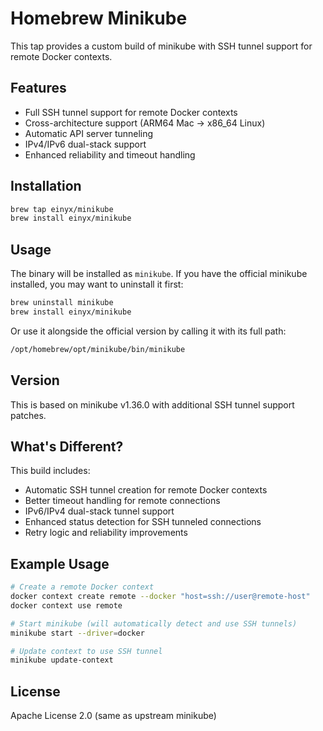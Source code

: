# Homebrew Minikube

This tap provides a custom build of minikube with SSH tunnel support for remote Docker contexts.

## Features

- Full SSH tunnel support for remote Docker contexts
- Cross-architecture support (ARM64 Mac -> x86_64 Linux)
- Automatic API server tunneling
- IPv4/IPv6 dual-stack support
- Enhanced reliability and timeout handling

## Installation

```bash
brew tap einyx/minikube
brew install einyx/minikube
```

## Usage

The binary will be installed as `minikube`. If you have the official minikube installed, you may want to uninstall it first:

```bash
brew uninstall minikube
brew install einyx/minikube
```

Or use it alongside the official version by calling it with its full path:

```bash
/opt/homebrew/opt/minikube/bin/minikube
```

## Version

This is based on minikube v1.36.0 with additional SSH tunnel support patches.

## What's Different?

This build includes:
- Automatic SSH tunnel creation for remote Docker contexts
- Better timeout handling for remote connections
- IPv6/IPv4 dual-stack tunnel support
- Enhanced status detection for SSH tunneled connections
- Retry logic and reliability improvements

## Example Usage

```bash
# Create a remote Docker context
docker context create remote --docker "host=ssh://user@remote-host"
docker context use remote

# Start minikube (will automatically detect and use SSH tunnels)
minikube start --driver=docker

# Update context to use SSH tunnel
minikube update-context
```

## License

Apache License 2.0 (same as upstream minikube)